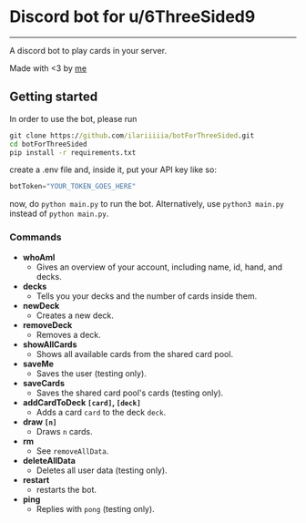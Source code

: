 # Discord bot for u/6ThreeSided9
***
A discord bot to play cards in your server.

Made with <3 by [me](https://github.com/ilariiiiia)

## Getting started

In order to use the bot, please run
```bat
git clone https://github.com/ilariiiiia/botForThreeSided.git
cd botForThreeSided
pip install -r requirements.txt
```
create a .env file and, inside it, put your API key like so:
```py
botToken="YOUR_TOKEN_GOES_HERE"
```
now, do `python main.py` to run the bot. Alternatively, use `python3 main.py` instead of `python main.py`.

### Commands
+ **whoAmI**
    + Gives an overview of your account, including name, id, hand, and decks.
+ **decks**
    + Tells you your decks and the number of cards inside them.
+ **newDeck**
    + Creates a new deck.
+ **removeDeck**
    + Removes a deck.
+ **showAllCards**
    + Shows all available cards from the shared card pool.
+ **saveMe**
    + Saves the user (testing only).
+ **saveCards**
    + Saves the shared card pool's cards (testing only).
+ **addCardToDeck `[card]`, `[deck]`**
    + Adds a card `card` to the deck `deck`.
+ **draw `[n]`**
    + Draws `n` cards.
+ **rm**
    + See `removeAllData`.
+ **deleteAllData**
    + Deletes all user data (testing only).
+ **restart**
    + restarts the bot.
+ **ping**
    + Replies with `pong` (testing only).